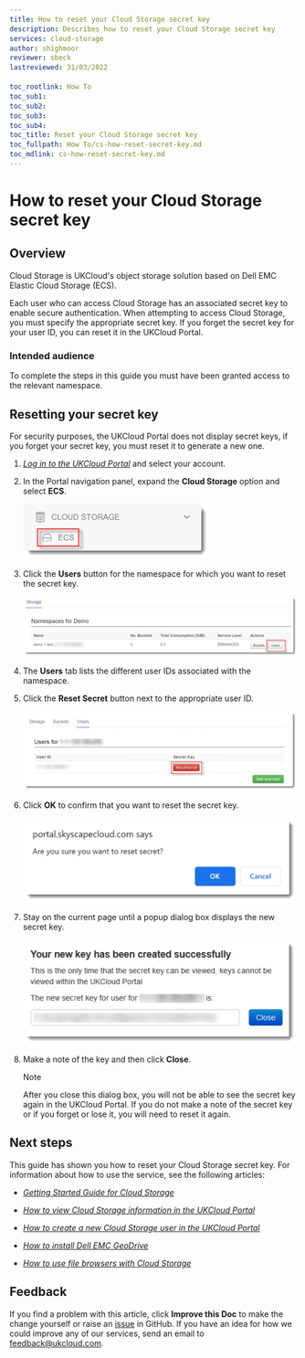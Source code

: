 ```yaml
---
title: How to reset your Cloud Storage secret key
description: Describes how to reset your Cloud Storage secret key
services: cloud-storage
author: shighmoor
reviewer: sbeck
lastreviewed: 31/03/2022

toc_rootlink: How To
toc_sub1:
toc_sub2:
toc_sub3:
toc_sub4:
toc_title: Reset your Cloud Storage secret key
toc_fullpath: How To/cs-how-reset-secret-key.md
toc_mdlink: cs-how-reset-secret-key.md
---
```


# How to reset your Cloud Storage secret key

## Overview

Cloud Storage is UKCloud's object storage solution based on Dell EMC Elastic Cloud Storage (ECS).

Each user who can access Cloud Storage has an associated secret key to enable secure authentication. When attempting to access Cloud Storage, you must specify the appropriate secret key. If you forget the secret key for your user ID, you can reset it in the UKCloud Portal.

### Intended audience

To complete the steps in this guide you must have been granted access to the relevant namespace.

## Resetting your secret key

For security purposes, the UKCloud Portal does not display secret keys, if you forget your secret key, you must reset it to generate a new one.

1. [*Log in to the UKCloud Portal*](../portal/ptl-gs.md#logging-in-to-the-ukcloud-portal) and select your account.

2. In the Portal navigation panel, expand the **Cloud Storage** option and select **ECS**.

   ![ECS Cloud Storage option in the Portal menu](images/cs-portal-mnu-cloud-storage.png)

3. Click the **Users** button for the namespace for which you want to reset the secret key.

   ![Users button](images/cs-portal-btn-users.png)

4. The **Users** tab lists the different user IDs associated with the namespace.

5. Click the **Reset Secret** button next to the appropriate user ID.

   ![Reset Secret button](images/cs-portal-btn-reset-secret.png)

6. Click **OK** to confirm that you want to reset the secret key.

   ![Reset Secret dialog box](images/cs-portal-reset-secret.png)

7. Stay on the current page until a popup dialog box displays the new secret key.

   ![New secret key](images/cs-portal-new-key.png)

8. Make a note of the key and then click **Close**.

   > [!NOTE]
   > After you close this dialog box, you will not be able to see the secret key again in the UKCloud Portal. If you do not make a note of the secret key or if you forget or lose it, you will need to reset it again.

## Next steps

This guide has shown you how to reset your Cloud Storage secret key. For information about how to use the service, see the following articles:

- [*Getting Started Guide for Cloud Storage*](cs-gs.md)

- [*How to view Cloud Storage information in the UKCloud Portal*](cs-how-view-info-portal.md)

- [*How to create a new Cloud Storage user in the UKCloud Portal*](cs-how-create-user.md)

- [*How to install Dell EMC GeoDrive*](cs-how-install-geodrive2-client.md)

- [*How to use file browsers with Cloud Storage*](cs-how-use-file-browsers.md)

## Feedback

If you find a problem with this article, click **Improve this Doc** to make the change yourself or raise an [issue](https://github.com/UKCloud/documentation/issues) in GitHub. If you have an idea for how we could improve any of our services, send an email to <feedback@ukcloud.com>.
